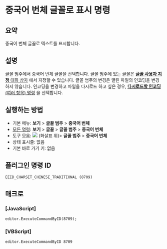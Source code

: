 # 중국어 번체 글꼴로 표시 명령

## 요약

중국어 번체 글꼴로 텍스트를 표시합니다.

## 설명

글꼴 범주에서 중국어 번체 글꼴을 선택합니다.
글꼴 범주에 있는 글꼴은 [**글꼴 사용자 지정** 대화 상자](../../dlg/properties/font/index) 에서
지정할 수 있습니다. 글꼴 범주의 변경은 열린 파일의 인코딩을 변경하지 않습니다.
인코딩을 변경하고 파일을 다시로드 하고 싶은 경우,
[**다시로드할 인코딩** (여러 항목) 명령](../file/file_reload_defined) 을 선택합니다.

## 실행하는 방법

- 기본 메뉴: **보기** \> **글꼴 범주** \> **중국어 번체**
- [모든 명령](../tools/all_commands): **보기** \> **글꼴** \> **글꼴 범주** \> **중국어 번체**
- 도구 모음: ![](../../images/fontpopup..png)
(화살표 위)\> **글꼴 범주** \> **중국어 번체**
- 상태 표시줄: 없음
- 기본 바로 가기 키: 없음

## 플러그인 명령 ID

```
EEID_CHARSET_CHINESE_TRADITIONAL (8709)
```

## 매크로

### \[JavaScript\]

```
editor.ExecuteCommandByID(8709);
```

### \[VBScript\]

```
editor.ExecuteCommandByID 8709
```
